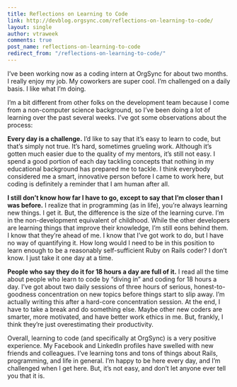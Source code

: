 ```yaml
---
title: Reflections on Learning to Code
link: http://devblog.orgsync.com/reflections-on-learning-to-code/
layout: single
author: vtraweek
comments: true
post_name: reflections-on-learning-to-code
redirect_from: "/reflections-on-learning-to-code/"
---
```


I’ve been working now as a coding intern at OrgSync for about two months. I really enjoy my job. My coworkers are super cool. I’m challenged on a daily basis. I like what I’m doing.

I’m a bit different from other folks on the development team because I come from a non-computer science background, so I’ve been doing a lot of learning over the past several weeks. I’ve got some observations about the process:

**Every day is a challenge.** I’d like to say that it’s easy to learn to code, but that’s simply not true. It’s hard, sometimes grueling work. Although it’s gotten much easier due to the quality of my mentors, it’s still not easy. I spend a good portion of each day tackling concepts that nothing in my educational background has prepared me to tackle. I think everybody considered me a smart, innovative person before I came to work here, but coding is definitely a reminder that I am human after all.

**I still don’t know how far I have to go, except to say that I’m closer than I was before.** I realize that in programming (as in life), you’re always learning new things. I get it. But, the difference is the size of the learning curve. I’m in the non-development equivalent of childhood. While the other developers are learning things that improve their knowledge, I’m still eons behind them. I know that they’re ahead of me. I know that I’ve got work to do, but I have no way of quantifying it. How long would I need to be in this position to learn enough to be a reasonably self-sufficient Ruby on Rails coder? I don’t know. I just take it one day at a time.

**People who say they do it for 18 hours a day are full of it.** I read all the time about people who learn to code by “diving in” and coding for 18 hours a day. I’ve got about two daily sessions of three hours of serious, honest-to-goodness concentration on new topics before things start to slip away. I’m actually writing this after a hard-core concentration session. At the end, I have to take a break and do something else. Maybe other new coders are smarter, more motivated, and have better work ethics in me. But, frankly, I think they’re just overestimating their productivity.

Overall, learning to code (and specifically at OrgSync) is a very positive experience. My Facebook and LinkedIn profiles have swelled with new friends and colleagues. I’ve learning tons and tons of things about Rails, programming, and life in general. I’m happy to be here every day, and I’m challenged when I get here. But, it’s not easy, and don’t let anyone ever tell you that it is.
